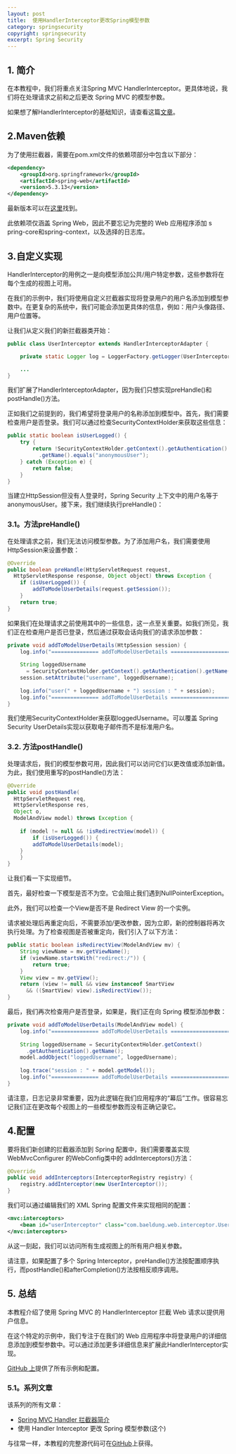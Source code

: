 ```yaml
---
layout: post
title:  使用HandlerInterceptor更改Spring模型参数
category: springsecurity
copyright: springsecurity
excerpt: Spring Security
---
```


## 1. 简介

在本教程中，我们将重点关注Spring MVC HandlerInterceptor。更具体地说，我们将在处理请求之前和之后更改 Spring MVC 的模型参数。

如果想了解HandlerInterceptor的基础知识，请查看这篇[文章](https://www.baeldung.com/spring-mvc-handlerinterceptor)。

## 2.Maven依赖

为了使用拦截器，需要在pom.xml文件的依赖项部分中包含以下部分：

```xml
<dependency>
    <groupId>org.springframework</groupId>
    <artifactId>spring-web</artifactId>
    <version>5.3.13</version>
</dependency>

```

最新版本可以在[这里](https://search.maven.org/classic/#search|ga|1|a%3A"spring-web")找到。

此依赖项仅涵盖 Spring Web，因此不要忘记为完整的 Web 应用程序添加 s pring-core和spring-context，以及选择的日志库。

## 3.自定义实现

HandlerInterceptor的用例之一是向模型添加公共/用户特定参数，这些参数将在每个生成的视图上可用。

在我们的示例中，我们将使用自定义拦截器实现将登录用户的用户名添加到模型参数中。在更复杂的系统中，我们可能会添加更具体的信息，例如：用户头像路径、用户位置等。

让我们从定义我们的新拦截器类开始：

```java
public class UserInterceptor extends HandlerInterceptorAdapter {

    private static Logger log = LoggerFactory.getLogger(UserInterceptor.class);

    ...
}
```

我们扩展了HandlerInterceptorAdapter，因为我们只想实现preHandle()和postHandle()方法。

正如我们之前提到的，我们希望将登录用户的名称添加到模型中。首先，我们需要检查用户是否登录。我们可以通过检查SecurityContextHolder来获取这些信息：

```java
public static boolean isUserLogged() {
    try {
        return !SecurityContextHolder.getContext().getAuthentication()
          .getName().equals("anonymousUser");
    } catch (Exception e) {
        return false;
    }
}
```

当建立HttpSession但没有人登录时，Spring Security 上下文中的用户名等于anonymousUser。接下来，我们继续执行preHandle()：

### 3.1。方法preHandle()

在处理请求之前，我们无法访问模型参数。为了添加用户名，我们需要使用HttpSession来设置参数：

```java
@Override
public boolean preHandle(HttpServletRequest request,
  HttpServletResponse response, Object object) throws Exception {
    if (isUserLogged()) {
        addToModelUserDetails(request.getSession());
    }
    return true;
}
```

如果我们在处理请求之前使用其中的一些信息，这一点至关重要。如我们所见，我们正在检查用户是否已登录，然后通过获取会话向我们的请求添加参数：

```java
private void addToModelUserDetails(HttpSession session) {
    log.info("=============== addToModelUserDetails =========================");
    
    String loggedUsername 
      = SecurityContextHolder.getContext().getAuthentication().getName();
    session.setAttribute("username", loggedUsername);
    
    log.info("user(" + loggedUsername + ") session : " + session);
    log.info("=============== addToModelUserDetails =========================");
}
```

我们使用SecurityContextHolder来获取loggedUsername。可以覆盖 Spring Security UserDetails实现以获取电子邮件而不是标准用户名。

### 3.2. 方法postHandle()

处理请求后，我们的模型参数可用，因此我们可以访问它们以更改值或添加新值。为此，我们使用重写的postHandle()方法：

```java
@Override
public void postHandle(
  HttpServletRequest req, 
  HttpServletResponse res,
  Object o, 
  ModelAndView model) throws Exception {
    
    if (model != null && !isRedirectView(model)) {
        if (isUserLogged()) {
        addToModelUserDetails(model);
    }
    }
}
```

让我们看一下实现细节。

首先，最好检查一下模型是否不为空。它会阻止我们遇到NullPointerException。

此外，我们可以检查一个View是否不是 Redirect View 的一个实例。

请求被处理后再重定向后，不需要添加/更改参数，因为立即，新的控制器将再次执行处理。为了检查视图是否被重定向，我们引入了以下方法：

```java
public static boolean isRedirectView(ModelAndView mv) {
    String viewName = mv.getViewName();
    if (viewName.startsWith("redirect:/")) {
        return true;
    }
    View view = mv.getView();
    return (view != null && view instanceof SmartView
      && ((SmartView) view).isRedirectView());
}
```

最后，我们再次检查用户是否登录，如果是，我们正在向 Spring 模型添加参数：

```java
private void addToModelUserDetails(ModelAndView model) {
    log.info("=============== addToModelUserDetails =========================");
    
    String loggedUsername = SecurityContextHolder.getContext()
      .getAuthentication().getName();
    model.addObject("loggedUsername", loggedUsername);
    
    log.trace("session : " + model.getModel());
    log.info("=============== addToModelUserDetails =========================");
}
```

请注意，日志记录非常重要，因为此逻辑在我们应用程序的“幕后”工作。很容易忘记我们正在更改每个视图上的一些模型参数而没有正确记录它。

## 4.配置

要将我们新创建的拦截器添加到 Spring 配置中，我们需要覆盖实现 WebMvcConfigurer 的WebConfig类中的 addInterceptors()方法：

```java
@Override
public void addInterceptors(InterceptorRegistry registry) {
    registry.addInterceptor(new UserInterceptor());
}
```

我们可以通过编辑我们的 XML Spring 配置文件来实现相同的配置：

```xml
<mvc:interceptors>
    <bean id="userInterceptor" class="com.baeldung.web.interceptor.UserInterceptor"/>
</mvc:interceptors>
```

从这一刻起，我们可以访问所有生成视图上的所有用户相关参数。

请注意，如果配置了多个 Spring Interceptor，preHandle()方法按配置顺序执行，而postHandle()和afterCompletion()方法按相反顺序调用。

## 5. 总结

本教程介绍了使用 Spring MVC 的 HandlerInterceptor 拦截 Web 请求以提供用户信息。

在这个特定的示例中，我们专注于在我们的 Web 应用程序中将登录用户的详细信息添加到模型参数中。可以通过添加更多详细信息来扩展此HandlerInterceptor实现。

[GitHub 上](https://github.com/eugenp/tutorials/tree/master/spring-security-modules/spring-security-web-mvc-custom)提供了所有示例和配置。

### 5.1。系列文章

该系列的所有文章：

-   [Spring MVC Handler 拦截器简介](https://www.baeldung.com/spring-mvc-handlerinterceptor)
-   使用 Handler Interceptor 更改 Spring 模型参数(这个)

与往常一样，本教程的完整源代码可在[GitHub](https://github.com/tuyucheng7/taketoday-tutorial4j/tree/master/spring-security-modules)上获得。